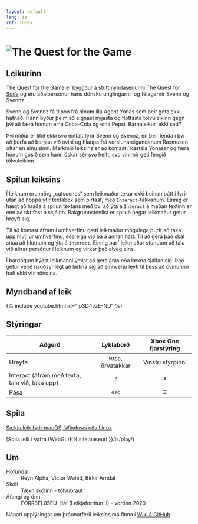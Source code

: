 ```yaml
---
layout: default
lang: is
ref: index
---
```


<h1><img class="game-logo pixel-art" src="{{ site.baseurl }}/assets/img/the-quest-game-logo.png" alt="The Quest for the Game"></h1>

## Leikurinn

The Quest for the Game er byggður á stuttmyndaseríunni [The Quest for Soda](https://www.youtube.com/playlist?list=PLRPhs_MpGPlg9gD7TQp-APjz5g2SNIPe7) og eru aðalpersónur hans dönsku unglingarnir og félagarnir Svenn og Svennz.

Svenn og Svennz fá tilboð frá hinum illa Agent Yonas sem þeir geta ekki hafnað. Hann býður þeim að eignast nýjasta og flottasta tölvuleikinn gegn því að færa honum eina Coca-Cola og eina Pepsi. Barnaleikur, ekki satt?

Því miður er lífið ekki svo einfalt fyrir Svenn og Svennz, en þeir lenda í því að þurfa að berjast við óvini og hlaupa frá verslunareigandanum Rasmusen oftar en einu sinni. Markmið leiksins er að komast í kastala Yonasar og færa honum gosið sem hann óskar sér svo heitt, svo vinirnir geti fengið tölvuleikinn.

## Spilun leiksins

Í leiknum eru mörg „cutscenes“ sem leikmaður tekur ekki beinan þátt í fyrir utan að hoppa yfir textabox sem birtast, með `Interact`-takkanum. Einnig er hægt að hraða á spilun textans með því að ýta á `Interact` á meðan textinn er enn að skrifast á skjáinn. Bakgrunnstónlist er spiluð þegar leikmaður getur hreyft sig.

Til að komast áfram í umhverfinu gæti leikmaður mögulega þurft að taka upp hluti úr umhverfinu, eða eiga við þá á annan hátt. Til að gera það skal snúa að hlutnum og ýta á `Interact`. Einnig þarf leikmaður stundum að tala við aðrar persónur í leiknum og virkar það alveg eins.

Í bardögum býðst leikmanni ýmist að gera árás eða lækna sjálfan sig. Það getur verið nauðsynlegt að lækna sig að einhverju leyti til þess að óvinurinn hafi ekki yfirhöndina.

## Myndband af leik

{% include youtube.html id="lp3D4vzE-NU" %}

## Stýringar

| Aðgerð                                         |          Lyklaborð          | Xbox One fjarstýring |
| ---------------------------------------------- | :-------------------------: | :------------------: |
| Hreyfa                                         | <kbd>WASD</kbd>, örvatakkar |  Vinstri stýrpinni   |
| Interact (áfram með texta, tala við, taka upp) |        <kbd>Z</kbd>         |     <kbd>A</kbd>     |
| Pása                                           |       <kbd>esc</kbd>        |  <kbd>&#9776;</kbd>  |

## Spila

[Sækja leik fyrir macOS, Windows eða Linux](https://github.com/haframjolk/the-quest-game/releases)

[Spila leik í vafra (WebGL)]({{ site.baseurl }}/is/play/)

## Um

<dl>
    <dt>Höfundar</dt>
    <dd>Reyn&nbsp;Alpha, Victor&nbsp;Wahid, Birkir&nbsp;Arndal</dd>
    <dt>Skóli</dt>
    <dd>Tækniskólinn - tölvubraut</dd>
    <dt>Áfangi og önn</dt>
    <dd>FORR3FL05EU-Hát (Leikjaforritun II) - vorönn 2020</dd>
</dl>

Nánari upplýsingar um þróunarferli leiksins má finna í [Wiki á GitHub](https://github.com/haframjolk/the-quest-game/wiki).
